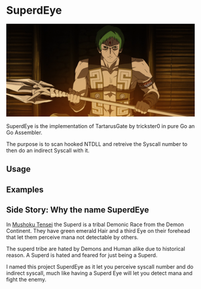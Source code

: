 # SuperdEye

![superdeye](superd.png)

SuperdEye is the implementation of TartarusGate by trickster0 in pure Go an Go Assembler.

The purpose is to scan hooked NTDLL and retreive the Syscall number to then do an indirect Syscall with it.

## Usage

## Examples

## Side Story: Why the name SuperdEye

In [Mushoku Tensei](https://myanimelist.net/anime/39535/Mushoku_Tensei__Isekai_Ittara_Honki_Dasu) the Superd is a tribal Demonic Race from the Demon Continent. They have green emerald Hair and a third Eye on their forehead that let them perceive mana not detectable by others.

The superd tribe are hated by Demons and Human alike due to historical reason. A Superd is hated and feared for just being a Superd.

I named this project SuperdEye as it let you perceive syscall number and do indirect syscall, much like having a Superd Eye will let you detect mana and fight the enemy.
